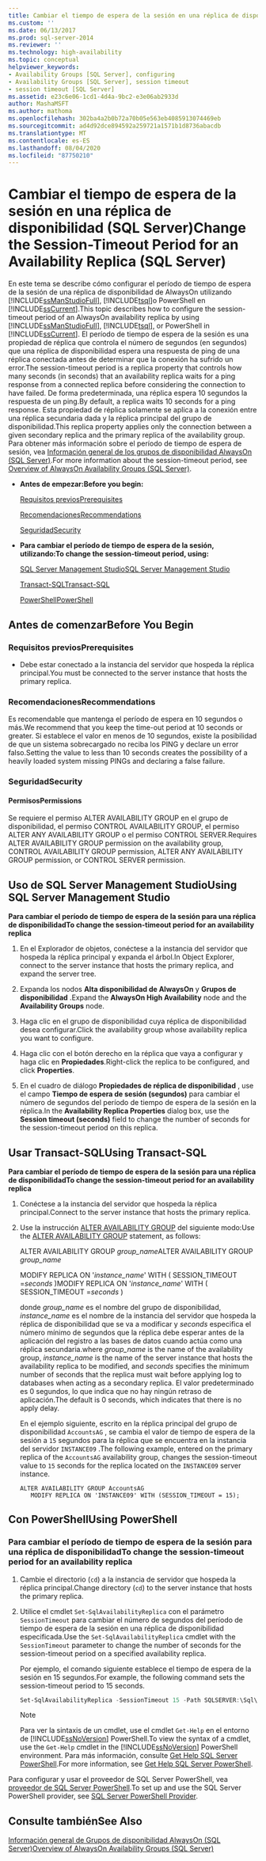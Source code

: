 ```yaml
---
title: Cambiar el tiempo de espera de la sesión en una réplica de disponibilidad (SQL Server) | Microsoft Docs
ms.custom: ''
ms.date: 06/13/2017
ms.prod: sql-server-2014
ms.reviewer: ''
ms.technology: high-availability
ms.topic: conceptual
helpviewer_keywords:
- Availability Groups [SQL Server], configuring
- Availability Groups [SQL Server], session timeout
- session timeout [SQL Server]
ms.assetid: e23c6e06-1cd1-4d4a-9bc2-e3e06ab2933d
author: MashaMSFT
ms.author: mathoma
ms.openlocfilehash: 302ba4a2b0b72a70b05e563eb4085913074469eb
ms.sourcegitcommit: ad4d92dce894592a259721a1571b1d8736abacdb
ms.translationtype: MT
ms.contentlocale: es-ES
ms.lasthandoff: 08/04/2020
ms.locfileid: "87750210"
---
```

# <a name="change-the-session-timeout-period-for-an-availability-replica-sql-server"></a><span data-ttu-id="3bb6c-102">Cambiar el tiempo de espera de la sesión en una réplica de disponibilidad (SQL Server)</span><span class="sxs-lookup"><span data-stu-id="3bb6c-102">Change the Session-Timeout Period for an Availability Replica (SQL Server)</span></span>
  <span data-ttu-id="3bb6c-103">En este tema se describe cómo configurar el período de tiempo de espera de la sesión de una réplica de disponibilidad de AlwaysOn utilizando [!INCLUDE[ssManStudioFull](../../../includes/ssmanstudiofull-md.md)], [!INCLUDE[tsql](../../../includes/tsql-md.md)]o PowerShell en [!INCLUDE[ssCurrent](../../../includes/sscurrent-md.md)].</span><span class="sxs-lookup"><span data-stu-id="3bb6c-103">This topic describes how to configure the session-timeout period of an AlwaysOn availability replica by using [!INCLUDE[ssManStudioFull](../../../includes/ssmanstudiofull-md.md)], [!INCLUDE[tsql](../../../includes/tsql-md.md)], or PowerShell in [!INCLUDE[ssCurrent](../../../includes/sscurrent-md.md)].</span></span> <span data-ttu-id="3bb6c-104">El período de tiempo de espera de la sesión es una propiedad de réplica que controla el número de segundos (en segundos) que una réplica de disponibilidad espera una respuesta de ping de una réplica conectada antes de determinar que la conexión ha sufrido un error.</span><span class="sxs-lookup"><span data-stu-id="3bb6c-104">The session-timeout period is a replica property that controls how many seconds (in seconds) that an availability replica waits for a ping response from a connected replica before considering the connection to have failed.</span></span> <span data-ttu-id="3bb6c-105">De forma predeterminada, una réplica espera 10 segundos la respuesta de un ping.</span><span class="sxs-lookup"><span data-stu-id="3bb6c-105">By default, a replica waits 10 seconds for a ping response.</span></span> <span data-ttu-id="3bb6c-106">Esta propiedad de réplica solamente se aplica a la conexión entre una réplica secundaria dada y la réplica principal del grupo de disponibilidad.</span><span class="sxs-lookup"><span data-stu-id="3bb6c-106">This replica property applies only the connection between a given secondary replica and the primary replica of the availability group.</span></span> <span data-ttu-id="3bb6c-107">Para obtener más información sobre el período de tiempo de espera de sesión, vea [Información general de los grupos de disponibilidad AlwaysOn &#40;SQL Server&#41;](overview-of-always-on-availability-groups-sql-server.md).</span><span class="sxs-lookup"><span data-stu-id="3bb6c-107">For more information about the session-timeout period, see [Overview of AlwaysOn Availability Groups &#40;SQL Server&#41;](overview-of-always-on-availability-groups-sql-server.md).</span></span>  
  
-   <span data-ttu-id="3bb6c-108">**Antes de empezar:**</span><span class="sxs-lookup"><span data-stu-id="3bb6c-108">**Before you begin:**</span></span>  
  
     [<span data-ttu-id="3bb6c-109">Requisitos previos</span><span class="sxs-lookup"><span data-stu-id="3bb6c-109">Prerequisites</span></span>](#Prerequisites)  
  
     [<span data-ttu-id="3bb6c-110">Recomendaciones</span><span class="sxs-lookup"><span data-stu-id="3bb6c-110">Recommendations</span></span>](#Recommendations)  
  
     [<span data-ttu-id="3bb6c-111">Seguridad</span><span class="sxs-lookup"><span data-stu-id="3bb6c-111">Security</span></span>](#Security)  
  
-   <span data-ttu-id="3bb6c-112">**Para cambiar el período de tiempo de espera de la sesión, utilizando:**</span><span class="sxs-lookup"><span data-stu-id="3bb6c-112">**To change the session-timeout period, using:**</span></span>  
  
     [<span data-ttu-id="3bb6c-113">SQL Server Management Studio</span><span class="sxs-lookup"><span data-stu-id="3bb6c-113">SQL Server Management Studio</span></span>](#SSMSProcedure)  
  
     [<span data-ttu-id="3bb6c-114">Transact-SQL</span><span class="sxs-lookup"><span data-stu-id="3bb6c-114">Transact-SQL</span></span>](#TsqlProcedure)  
  
     [<span data-ttu-id="3bb6c-115">PowerShell</span><span class="sxs-lookup"><span data-stu-id="3bb6c-115">PowerShell</span></span>](#PowerShellProcedure)  
  
##  <a name="before-you-begin"></a><a name="BeforeYouBegin"></a> <span data-ttu-id="3bb6c-116">Antes de comenzar</span><span class="sxs-lookup"><span data-stu-id="3bb6c-116">Before You Begin</span></span>  
  
###  <a name="prerequisites"></a><a name="Prerequisites"></a> <span data-ttu-id="3bb6c-117">Requisitos previos</span><span class="sxs-lookup"><span data-stu-id="3bb6c-117">Prerequisites</span></span>  
  
-   <span data-ttu-id="3bb6c-118">Debe estar conectado a la instancia del servidor que hospeda la réplica principal.</span><span class="sxs-lookup"><span data-stu-id="3bb6c-118">You must be connected to the server instance that hosts the primary replica.</span></span>  
  
###  <a name="recommendations"></a><a name="Recommendations"></a> <span data-ttu-id="3bb6c-119">Recomendaciones</span><span class="sxs-lookup"><span data-stu-id="3bb6c-119">Recommendations</span></span>  
 <span data-ttu-id="3bb6c-120">Es recomendable que mantenga el período de espera en 10 segundos o más.</span><span class="sxs-lookup"><span data-stu-id="3bb6c-120">We recommend that you keep the time-out period at 10 seconds or greater.</span></span> <span data-ttu-id="3bb6c-121">Si establece el valor en menos de 10 segundos, existe la posibilidad de que un sistema sobrecargado no reciba los PING y declare un error falso.</span><span class="sxs-lookup"><span data-stu-id="3bb6c-121">Setting the value to less than 10 seconds creates the possibility of a heavily loaded system missing PINGs and declaring a false failure.</span></span>  
  
###  <a name="security"></a><a name="Security"></a> <span data-ttu-id="3bb6c-122">Seguridad</span><span class="sxs-lookup"><span data-stu-id="3bb6c-122">Security</span></span>  
  
####  <a name="permissions"></a><a name="Permissions"></a> <span data-ttu-id="3bb6c-123">Permisos</span><span class="sxs-lookup"><span data-stu-id="3bb6c-123">Permissions</span></span>  
 <span data-ttu-id="3bb6c-124">Se requiere el permiso ALTER AVAILABILITY GROUP en el grupo de disponibilidad, el permiso CONTROL AVAILABILITY GROUP, el permiso ALTER ANY AVAILABILITY GROUP o el permiso CONTROL SERVER.</span><span class="sxs-lookup"><span data-stu-id="3bb6c-124">Requires ALTER AVAILABILITY GROUP permission on the availability group, CONTROL AVAILABILITY GROUP permission, ALTER ANY AVAILABILITY GROUP permission, or CONTROL SERVER permission.</span></span>  
  
##  <a name="using-sql-server-management-studio"></a><a name="SSMSProcedure"></a> <span data-ttu-id="3bb6c-125">Uso de SQL Server Management Studio</span><span class="sxs-lookup"><span data-stu-id="3bb6c-125">Using SQL Server Management Studio</span></span>  
 <span data-ttu-id="3bb6c-126">**Para cambiar el período de tiempo de espera de la sesión para una réplica de disponibilidad**</span><span class="sxs-lookup"><span data-stu-id="3bb6c-126">**To change the session-timeout period for an availability replica**</span></span>  
  
1.  <span data-ttu-id="3bb6c-127">En el Explorador de objetos, conéctese a la instancia del servidor que hospeda la réplica principal y expanda el árbol.</span><span class="sxs-lookup"><span data-stu-id="3bb6c-127">In Object Explorer, connect to the server instance that hosts the primary replica, and expand the server tree.</span></span>  
  
2.  <span data-ttu-id="3bb6c-128">Expanda los nodos **Alta disponibilidad de AlwaysOn** y **Grupos de disponibilidad** .</span><span class="sxs-lookup"><span data-stu-id="3bb6c-128">Expand the **AlwaysOn High Availability** node and the **Availability Groups** node.</span></span>  
  
3.  <span data-ttu-id="3bb6c-129">Haga clic en el grupo de disponibilidad cuya réplica de disponibilidad desea configurar.</span><span class="sxs-lookup"><span data-stu-id="3bb6c-129">Click the availability group whose availability replica you want to configure.</span></span>  
  
4.  <span data-ttu-id="3bb6c-130">Haga clic con el botón derecho en la réplica que vaya a configurar y haga clic en **Propiedades**.</span><span class="sxs-lookup"><span data-stu-id="3bb6c-130">Right-click the replica to be configured, and click **Properties**.</span></span>  
  
5.  <span data-ttu-id="3bb6c-131">En el cuadro de diálogo **Propiedades de réplica de disponibilidad** , use el campo **Tiempo de espera de sesión (segundos)** para cambiar el número de segundos del período de tiempo de espera de la sesión en la réplica.</span><span class="sxs-lookup"><span data-stu-id="3bb6c-131">In the **Availability Replica Properties** dialog box, use the **Session timeout (seconds)** field to change the number of seconds for the session-timeout period on this replica.</span></span>  
  
##  <a name="using-transact-sql"></a><a name="TsqlProcedure"></a> <span data-ttu-id="3bb6c-132">Usar Transact-SQL</span><span class="sxs-lookup"><span data-stu-id="3bb6c-132">Using Transact-SQL</span></span>  
 <span data-ttu-id="3bb6c-133">**Para cambiar el período de tiempo de espera de la sesión para una réplica de disponibilidad**</span><span class="sxs-lookup"><span data-stu-id="3bb6c-133">**To change the session-timeout period for an availability replica**</span></span>  
  
1.  <span data-ttu-id="3bb6c-134">Conéctese a la instancia del servidor que hospeda la réplica principal.</span><span class="sxs-lookup"><span data-stu-id="3bb6c-134">Connect to the server instance that hosts the primary replica.</span></span>  
  
2.  <span data-ttu-id="3bb6c-135">Use la instrucción [ALTER AVAILABILITY GROUP](/sql/t-sql/statements/alter-availability-group-transact-sql) del siguiente modo:</span><span class="sxs-lookup"><span data-stu-id="3bb6c-135">Use the [ALTER AVAILABILITY GROUP](/sql/t-sql/statements/alter-availability-group-transact-sql) statement, as follows:</span></span>  
  
     <span data-ttu-id="3bb6c-136">ALTER AVAILABILITY GROUP *group_name*</span><span class="sxs-lookup"><span data-stu-id="3bb6c-136">ALTER AVAILABILITY GROUP *group_name*</span></span>  
  
     <span data-ttu-id="3bb6c-137">MODIFY REPLICA ON '*instance_name*' WITH ( SESSION_TIMEOUT =*seconds* )</span><span class="sxs-lookup"><span data-stu-id="3bb6c-137">MODIFY REPLICA ON '*instance_name*' WITH ( SESSION_TIMEOUT =*seconds* )</span></span>  
  
     <span data-ttu-id="3bb6c-138">donde *group_name* es el nombre del grupo de disponibilidad, *instance_name* es el nombre de la instancia del servidor que hospeda la réplica de disponibilidad que se va a modificar y *seconds* especifica el número mínimo de segundos que la réplica debe esperar antes de la aplicación del registro a las bases de datos cuando actúa como una réplica secundaria.</span><span class="sxs-lookup"><span data-stu-id="3bb6c-138">where *group_name* is the name of the availability group, *instance_name* is the name of the server instance that hosts the availability replica to be modified, and *seconds* specifies the minimum number of seconds that the replica must wait before applying log to databases when acting as a secondary replica.</span></span> <span data-ttu-id="3bb6c-139">El valor predeterminado es 0 segundos, lo que indica que no hay ningún retraso de aplicación.</span><span class="sxs-lookup"><span data-stu-id="3bb6c-139">The default is 0 seconds, which indicates that there is no apply delay.</span></span>  
  
     <span data-ttu-id="3bb6c-140">En el ejemplo siguiente, escrito en la réplica principal del grupo de disponibilidad `AccountsAG` , se cambia el valor de tiempo de espera de la sesión a `15` segundos para la réplica que se encuentra en la instancia del servidor `INSTANCE09` .</span><span class="sxs-lookup"><span data-stu-id="3bb6c-140">The following example, entered on the primary replica of the `AccountsAG` availability group, changes the session-timeout value to `15` seconds for the replica located on the `INSTANCE09` server instance.</span></span>  
  
    ```  
    ALTER AVAILABILITY GROUP AccountsAG   
       MODIFY REPLICA ON 'INSTANCE09' WITH (SESSION_TIMEOUT = 15);  
    ```  
  
##  <a name="using-powershell"></a><a name="PowerShellProcedure"></a> <span data-ttu-id="3bb6c-141">Con PowerShell</span><span class="sxs-lookup"><span data-stu-id="3bb6c-141">Using PowerShell</span></span>  

### <a name="to-change-the-session-timeout-period-for-an-availability-replica"></a><span data-ttu-id="3bb6c-142">Para cambiar el período de tiempo de espera de la sesión para una réplica de disponibilidad</span><span class="sxs-lookup"><span data-stu-id="3bb6c-142">To change the session-timeout period for an availability replica</span></span>
  
1.  <span data-ttu-id="3bb6c-143">Cambie el directorio (`cd`) a la instancia de servidor que hospeda la réplica principal.</span><span class="sxs-lookup"><span data-stu-id="3bb6c-143">Change directory (`cd`) to the server instance that hosts the primary replica.</span></span>  
  
2.  <span data-ttu-id="3bb6c-144">Utilice el cmdlet `Set-SqlAvailabilityReplica` con el parámetro `SessionTimeout` para cambiar el número de segundos del período de tiempo de espera de la sesión en una réplica de disponibilidad especificada.</span><span class="sxs-lookup"><span data-stu-id="3bb6c-144">Use the `Set-SqlAvailabilityReplica` cmdlet with the `SessionTimeout` parameter to change the number of seconds for the session-timeout period on a specified availability replica.</span></span>  
  
     <span data-ttu-id="3bb6c-145">Por ejemplo, el comando siguiente establece el tiempo de espera de la sesión en 15 segundos.</span><span class="sxs-lookup"><span data-stu-id="3bb6c-145">For example, the following command sets the session-timeout period to 15 seconds.</span></span>  
  
    ```powershell
    Set-SqlAvailabilityReplica -SessionTimeout 15 -Path SQLSERVER:\Sql\PrimaryServer\InstanceName\AvailabilityGroups\MyAg\AvailabilityReplicas\MyReplica  
    ```  
  
    > [!NOTE]  
    >  <span data-ttu-id="3bb6c-146">Para ver la sintaxis de un cmdlet, use el cmdlet `Get-Help` en el entorno de [!INCLUDE[ssNoVersion](../../../includes/ssnoversion-md.md)] PowerShell.</span><span class="sxs-lookup"><span data-stu-id="3bb6c-146">To view the syntax of a cmdlet, use the `Get-Help` cmdlet in the [!INCLUDE[ssNoVersion](../../../includes/ssnoversion-md.md)] PowerShell environment.</span></span> <span data-ttu-id="3bb6c-147">Para más información, consulte [Get Help SQL Server PowerShell](../../../powershell/sql-server-powershell.md).</span><span class="sxs-lookup"><span data-stu-id="3bb6c-147">For more information, see [Get Help SQL Server PowerShell](../../../powershell/sql-server-powershell.md).</span></span>  
  
<span data-ttu-id="3bb6c-148">Para configurar y usar el proveedor de SQL Server PowerShell, vea [proveedor de SQL Server PowerShell](../../../powershell/sql-server-powershell-provider.md).</span><span class="sxs-lookup"><span data-stu-id="3bb6c-148">To set up and use the SQL Server PowerShell provider, see [SQL Server PowerShell Provider](../../../powershell/sql-server-powershell-provider.md).</span></span>
  
## <a name="see-also"></a><span data-ttu-id="3bb6c-149">Consulte también</span><span class="sxs-lookup"><span data-stu-id="3bb6c-149">See Also</span></span>  
 [<span data-ttu-id="3bb6c-150">Información general de Grupos de disponibilidad AlwaysOn &#40;SQL Server&#41;</span><span class="sxs-lookup"><span data-stu-id="3bb6c-150">Overview of AlwaysOn Availability Groups &#40;SQL Server&#41;</span></span>](overview-of-always-on-availability-groups-sql-server.md)  
